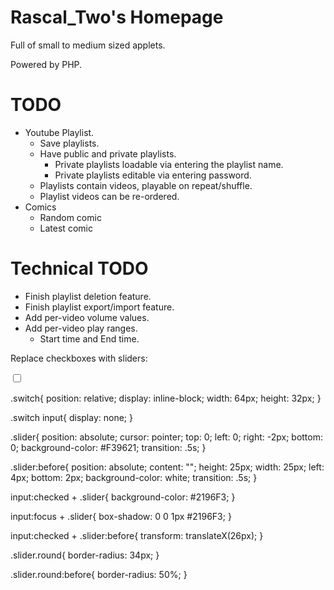 # Rascal_Two's Homepage

Full of small to medium sized applets.

Powered by PHP.

# TODO

- Youtube Playlist.
    - Save playlists.
    - Have public and private playlists.
        - Private playlists loadable via entering the playlist name.
        - Private playlists editable via entering password.
    - Playlists contain videos, playable on repeat/shuffle.
    - Playlist videos can be re-ordered.
- Comics
    - Random comic
    - Latest comic

# Technical TODO

- Finish playlist deletion feature.
- Finish playlist export/import feature.
- Add per-video volume values.
- Add per-video play ranges.
    - Start time and End time.

Replace checkboxes with sliders:

<label class="switch">
    <input type="checkbox" id="shuffle">
    <div class="slider round"></div>
</label>

.switch{
    position: relative;
    display: inline-block;
    width: 64px;
    height: 32px;
}

.switch input{
    display: none;
}

.slider{
    position: absolute;
    cursor: pointer;
    top: 0;
    left: 0;
    right: -2px;
    bottom: 0;
    background-color: #F39621;
    transition: .5s;
}

.slider:before{
    position: absolute;
    content: "";
    height: 25px;
    width: 25px;
    left: 4px;
    bottom: 2px;
    background-color: white;
    transition: .5s;
}

input:checked + .slider{
    background-color: #2196F3;
}

input:focus + .slider{
    box-shadow: 0 0 1px #2196F3;
}

input:checked + .slider:before{
    transform: translateX(26px);
}

.slider.round{
    border-radius: 34px;
}

.slider.round:before{
    border-radius: 50%;
}
